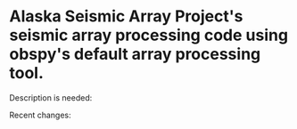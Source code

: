 # Alaska Seismic Array Project's seismic array processing code using obspy's default array processing tool.
Description is needed:

Recent changes: 